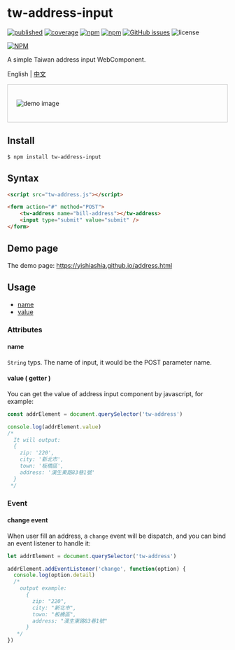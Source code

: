 # tw-address-input

[![published][wc-image]][wc-url]
[![coverage][coverage-image]][coverage-url]
[![npm](https://img.shields.io/npm/v/tw-address-input.svg?style=flat-square)](https://www.npmjs.com/package/tw-address-input)
[![npm](https://img.shields.io/npm/dm/tw-address-input.svg?style=flat-square)](https://www.npmjs.com/package/tw-address-input)
[![GitHub issues](https://img.shields.io/github/issues/yishiashia/tw-address-input.svg?style=flat-square)](https://github.com/yishiashia/tw-address-input/issues)
![license](https://img.shields.io/npm/l/tw-address-input.svg?style=flat-square)

[![NPM](https://nodei.co/npm/tw-address-input.png?mini=true)](https://www.npmjs.com/package/tw-address-input)

A simple Taiwan address input WebComponent.

English | [中文](https://github.com/yishiashia/tw-address-input/blob/master/README.zh-TW.md)

<div style="border: 1px solid #CCC; padding: 20px;">

![demo image](https://yishiashia.github.io/img/demo/tw-address.gif)

</div>

## Install

    $ npm install tw-address-input

## Syntax

```html
<script src="tw-address.js"></script>

<form action="#" method="POST">
    <tw-address name="bill-address"></tw-address>
    <input type="submit" value="submit" />
</form>
```

## Demo page
The demo page: https://yishiashia.github.io/address.html

## Usage

 - [name](#name)
 - [value](#value)

### Attributes

#### name
`String` typs. The name of input, it would be the POST parameter name.

#### value ( getter )
You can get the value of address input component by javascript, for example:

```js
const addrElement = document.querySelector('tw-address')

console.log(addrElement.value)
/*
  It will output:
  {
    zip: '220',
    city: '新北市',
    town: '板橋區',
    address: '漢生東路83巷1號'
  }
 */

```


### Event

#### change event
When user fill an address, a `change` event will be dispatch, and you can bind an event listener to handle it:

```js
let addrElement = document.querySelector('tw-address')

addrElement.addEventListener('change', function(option) {
  console.log(option.detail)
  /*
    output example:
      {
        zip: "220",
        city: "新北市",
        town: "板橋區",
        address: "漢生東路83巷1號"
      }
   */
})
```

[wc-image]: https://img.shields.io/badge/webcomponents.org-published-blue.svg?style=flat-square
[wc-url]: https://www.webcomponents.org/element/tw-address-input

[coverage-image]: https://img.shields.io/endpoint?style=flat-square&url=https%3A%2F%2Fgist.githubusercontent.com%2Fyishiashia%2Fdee60aefdce58a7559baeb7c5deb3a8b%2Fraw%2Ftw-address-input__heads_master.json
[coverage-url]: https://gist.githubusercontent.com/yishiashia/dee60aefdce58a7559baeb7c5deb3a8b/raw/tw-address-input__heads_master.json

[js-image]: https://img.shields.io/badge/ES-6%2B-ff69b4.svg?style=flat-square
[js-url]: https://www.ecma-international.org/ecma-262/6.0/

[ts-image]: https://img.shields.io/badge/TypeScript-^4.7.4-blue?style=flat-square
[ts-url]: https://www.typescriptlang.org/
